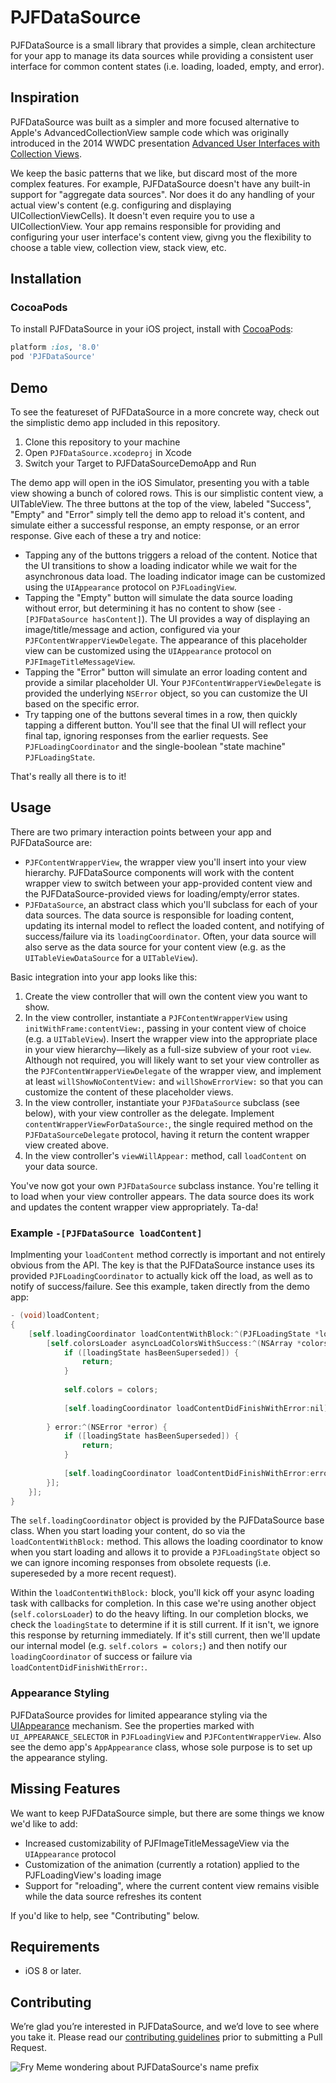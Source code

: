 # PJFDataSource

PJFDataSource is a small library that provides a simple, clean architecture for your app to manage its data sources while providing a consistent user interface for common content states (i.e. loading, loaded, empty, and error).

## Inspiration

PJFDataSource was built as a simpler and more focused alternative to Apple's AdvancedCollectionView sample code which was originally introduced in the 2014 WWDC presentation [Advanced User Interfaces with Collection Views](https://developer.apple.com/videos/play/wwdc2014/232/).

We keep the basic patterns that we like, but discard most of the more complex features. For example, PJFDataSource doesn't have any built-in support for "aggregate data sources". Nor does it do any handling of your actual view's content (e.g. configuring and displaying UICollectionViewCells). It doesn't even require you to use a UICollectionView. Your app remains responsible for providing and configuring your user interface's content view, givng you the flexibility to choose a table view, collection view, stack view, etc.

## Installation

### CocoaPods

To install PJFDataSource in your iOS project, install with [CocoaPods](http://cocoapods.org):

```ruby
platform :ios, '8.0'
pod 'PJFDataSource'
```

## Demo

To see the featureset of PJFDataSource in a more concrete way, check out the simplistic demo app included in this repository.

1. Clone this repository to your machine
2. Open `PJFDataSource.xcodeproj` in Xcode
3. Switch your Target to PJFDataSourceDemoApp and Run

The demo app will open in the iOS Simulator, presenting you with a table view showing a bunch of colored rows. This is our simplistic content view, a UITableView. The three buttons at the top of the view, labeled "Success", "Empty" and "Error" simply tell the demo app to reload it's content, and simulate either a successful response, an empty response, or an error response. Give each of these a try and notice:

* Tapping any of the buttons triggers a reload of the content. Notice that the UI transitions to show a loading indicator while we wait for the asynchronous data load. The loading indicator image can be customized using the `UIAppearance` protocol on `PJFLoadingView`.
* Tapping the "Empty" button will simulate the data source loading without error, but determining it has no content to show (see `-[PJFDataSource hasContent]`). The UI provides a way of displaying an image/title/message and action, configured via your `PJFContentWrapperViewDelegate`. The appearance of this placeholder view can be customized using the `UIAppearance` protocol on `PJFImageTitleMessageView`.
* Tapping the "Error" button will simulate an error loading content and provide a similar placeholder UI. Your `PJFContentWrapperViewDelegate` is provided the underlying `NSError` object, so you can customize the UI based on the specific error.
* Try tapping one of the buttons several times in a row, then quickly tapping a different button. You'll see that the final UI will reflect your final tap, ignoring responses from the earlier requests. See `PJFLoadingCoordinator` and the single-boolean "state machine" `PJFLoadingState`.

That's really all there is to it!

## Usage

There are two primary interaction points between your app and PJFDataSource are:

* `PJFContentWrapperView`, the wrapper view you'll insert into your view hierarchy. PJFDataSource components will work with the content wrapper view to switch between your app-provided content view and the PJFDataSource-provided views for loading/empty/error states.
* `PJFDataSource`, an abstract class which you'll subclass for each of your data sources. The data source is responsible for loading content, updating its internal model to reflect the loaded content, and notifying of success/failure via its `loadingCoordinator`. Often, your data source will also serve as the data source for your content view (e.g. as the `UITableViewDataSource` for a `UITableView`).

Basic integration into your app looks like this:

1.  Create the view controller that will own the content view you want to show.
2.  In the view controller, instantiate a `PJFContentWrapperView` using `initWithFrame:contentView:`, passing in your content view of choice (e.g. a `UITableView`). Insert the wrapper view into the appropriate place in your view hierarchy—likely as a full-size subview of your root `view`. Although not required, you will likely want to set your view controller as the `PJFContentWrapperViewDelegate` of the wrapper view, and implement at least `willShowNoContentView:` and `willShowErrorView:` so that you can customize the content of these placeholder views.
3.  In the view controller, instantiate your `PJFDataSource` subclass (see below), with your view controller as the delegate. Implement `contentWrapperViewForDataSource:`, the single required method on the `PJFDataSourceDelegate` protocol, having it return the content wrapper view created above.
4.  In the view controller's `viewWillAppear:` method, call `loadContent` on your data source.

You've now got your own `PJFDataSource` subclass instance. You're telling it to load when your view controller appears. The data source does its work and updates the content wrapper view appropriately. Ta-da!

    
### Example `-[PJFDataSource loadContent]`

Implmenting your `loadContent` method correctly is important and not entirely obvious from the API. The key is that the PJFDataSource instance uses its provided `PJFLoadingCoordinator` to actually kick off the load, as well as to notify of success/failure. See this example, taken directly from the demo app:

```objective-c
- (void)loadContent;
{    
    [self.loadingCoordinator loadContentWithBlock:^(PJFLoadingState *loadingState) {
        [self.colorsLoader asyncLoadColorsWithSuccess:^(NSArray *colors) {
            if ([loadingState hasBeenSuperseded]) {
                return;
            }
            
            self.colors = colors;
            
            [self.loadingCoordinator loadContentDidFinishWithError:nil];
            
        } error:^(NSError *error) {
            if ([loadingState hasBeenSuperseded]) {
                return;
            }
            
            [self.loadingCoordinator loadContentDidFinishWithError:error];            
        }];
    }];
}
```

The `self.loadingCoordinator` object is provided by the PJFDataSource base class. When you start loading your content, do so via the `loadContentWithBlock:` method. This allows the loading coordinator to know when you start loading and allows it to provide a `PJFLoadingState` object so we can ignore incoming responses from obsolete requests (i.e. supereseded by a more recent request).

Within the `loadContentWithBlock:` block, you'll kick off your async loading task with callbacks for completion. In this case we're using another object (`self.colorsLoader`) to do the heavy lifting. In our completion blocks, we check the `loadingState` to determine if it is still current. If it isn't, we ignore this response by returning immediately. If it's still current, then we'll update our internal model (e.g. `self.colors = colors;`) and then notify our `loadingCoordinator` of success or failure via `loadContentDidFinishWithError:`.

### Appearance Styling

PJFDataSource provides for limited appearance styling via the [UIAppearance](http://nshipster.com/uiappearance/) mechanism. See the properties marked with `UI_APPEARANCE_SELECTOR` in `PJFLoadingView` and `PJFContentWrapperView`. Also see the demo app's `AppAppearance` class, whose sole purpose is to set up the appearance styling.

## Missing Features

We want to keep PJFDataSource simple, but there are some things we know we'd like to add:

* Increased customizability of PJFImageTitleMessageView via the `UIAppearance` protocol
* Customization of the animation (currently a rotation) applied to the PJFLoadingView's loading image 
* Support for "reloading", where the current content view remains visible while the data source refreshes its content

If you'd like to help, see "Contributing" below.

## Requirements

* iOS 8 or later.

## Contributing

We’re glad you’re interested in PJFDataSource, and we’d love to see where you take it. Please read our [contributing guidelines](Contributing.md) prior to submitting a Pull Request.


![Fry Meme wondering about PJFDataSource's name prefix](https://stash.corp.squareup.com/projects/IOS/repos/pjfdatasource/attachments/85bf6cff6c/upload.png)
